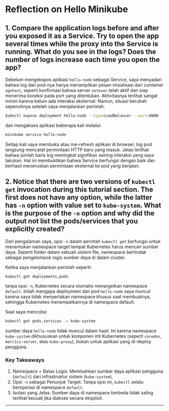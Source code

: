 # Reflection on Hello Minikube

## 1. Compare the application logs before and after you exposed it as a Service. Try to open the app several times while the proxy into the Service is running. What do you see in the logs? Does the number of logs increase each time you open the app?

Sebelum mengekspos aplikasi `hello-node` sebagai Service, saya menyadari bahwa log dari pod-nya hanya menampilkan pesan inisialisasi dari container `agnhost`, seperti konfirmasi bahwa server `netexec` telah aktif dan siap menerima koneksi pada port yang ditentukan. Aktivitasnya terlihat sangat minim karena belum ada interaksi eksternal. Namun, situasi berubah sepenuhnya setelah saya menjalankan perintah:  
```bash
kubectl expose deployment hello-node --type=LoadBalancer --port=8080
```  
dan mengakses aplikasi beberapa kali melalui:  
```bash
minikube service hello-node
```  
Setiap kali saya membuka atau me-refresh aplikasi di browser, log pod langsung mencatat permintaan HTTP baru yang masuk. Jelas terlihat bahwa jumlah baris log meningkat signifikan seiring interaksi yang saya lakukan. Hal ini membuktikan bahwa Service berfungsi dengan baik dan berhasil meneruskan permintaan eksternal ke pod yang berjalan.  

## 2. Notice that there are two versions of `kubectl get` invocation during this tutorial section. The first does not have any option, while the latter has `-n` option with value set to `kube-system`. What is the purpose of the `-n` option and why did the output not list the pods/services that you explicitly created?

Dari pengalaman saya, opsi `-n` dalam perintah `kubectl get` berfungsi untuk menentukan namespace target tempat Kubernetes harus mencari sumber daya. Seperti folder dalam sebuah sistem file, namespace bertindak sebagai pengelompok logis sumber daya di dalam cluster.  
 
Ketika saya menjalankan perintah seperti:  
```bash
kubectl get deployments,pods
```  
tanpa opsi `-n`, Kubernetes secara otomatis menargetkan namespace `default`. Inilah mengapa deployment dan pod `hello-node` saya muncul karena saya tidak menyertakan namespace khusus saat membuatnya, sehingga Kubernetes menempatkannya di namespace default.  

Saat saya mencoba:  
```bash
kubectl get pods,services -n kube-system
```  
sumber daya `hello-node` tidak muncul dalam hasil. Ini karena namespace `kube-system` dikhususkan untuk komponen inti Kubernetes (seperti `coredns`, `metrics-server`, atau `kube-proxy`), bukan untuk aplikasi yang di-deploy pengguna.  

### Key Takeaways  
1. Namespace = Batas Logis: Memisahkan sumber daya aplikasi pengguna (`default`) dari infrastruktur sistem (`kube-system`).  
2. Opsi `-n` sebagai Penunjuk Target: Tanpa opsi ini, `kubectl` selalu beroperasi di namespace `default`.  
3. Isolasi yang Jelas: Sumber daya di namespace berbeda tidak saling terlihat kecuali jika diakses secara eksplisit.  

---

